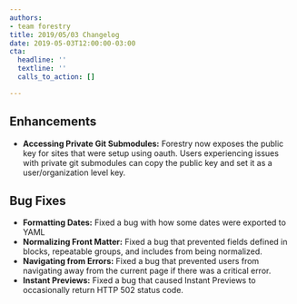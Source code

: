 ```yaml
---
authors:
- team forestry
title: 2019/05/03 Changelog
date: 2019-05-03T12:00:00-03:00
cta:
  headline: ''
  textline: ''
  calls_to_action: []

---
```

## Enhancements

* **Accessing Private Git Submodules:** Forestry now exposes the public key for sites that were setup using oauth. Users experiencing issues with private git submodules can copy the public key and set it as a user/organization level key.

## Bug Fixes

* **Formatting Dates:** Fixed a bug with how some dates were exported to YAML
* **Normalizing Front Matter:** Fixed a bug that prevented fields defined in blocks, repeatable groups, and includes from being normalized.
* **Navigating from Errors:** Fixed a bug that prevented users from navigating away from the current page if there was a critical error.
* **Instant Previews:** Fixed a bug that caused Instant Previews to occasionally return HTTP 502 status code.